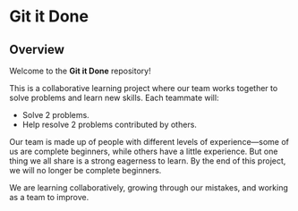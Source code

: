 # Git it Done  

## Overview  

Welcome to the **Git it Done** repository!  

This is a collaborative learning project where our team works together to solve problems and learn new skills. Each teammate will:

- Solve 2 problems.
- Help resolve 2 problems contributed by others.

Our team is made up of people with different levels of experience—some of us are complete beginners, while others have a little experience. But one thing we all share is a strong eagerness to learn. By the end of this project, we will no longer be complete beginners.

We are learning collaboratively, growing through our mistakes, and working as a team to improve.
